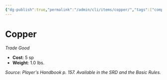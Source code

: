 ```yaml
---
{"dg-publish":true,"permalink":"/admin/cli/items/copper/","tags":["compendium/src/5e/phb","item/gear/trade-good"],"updated":"2025-01-11T15:32:15.961+00:00"}
---
```


# Copper
*Trade Good*  

- **Cost**: 5 sp
- **Weight**: 1.0 lbs.

*Source: Player's Handbook p. 157. Available in the SRD and the Basic Rules.*
